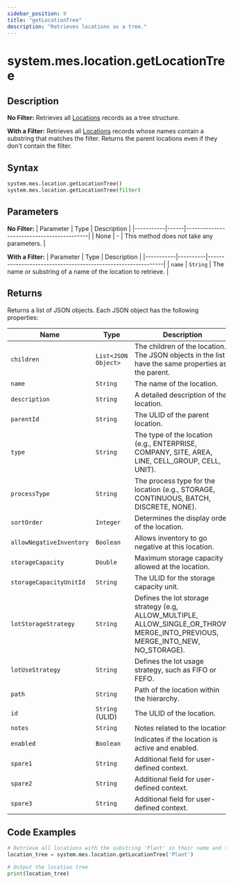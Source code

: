 ```yaml
---
sidebar_position: 9
title: "getLocationTree"
description: "Retrieves locations as a tree."
---
```


# system.mes.location.getLocationTree

## Description

**No Filter:** Retrieves all [Locations](../../data-model/location-model/location) records as a tree structure. 

**With a Filter:** Retrieves all [Locations](../../data-model/location-model/location) records whose names contain a substring that matches the filter. 
Returns the parent locations even if they don't contain the filter.

## Syntax
```python
system.mes.location.getLocationTree()
system.mes.location.getLocationTree(filter)
```

## Parameters

**No Filter:**
| Parameter | Type | Description                               |
|-----------|------|-------------------------------------------|
| None      | -    | This method does not take any parameters. |

**With a Filter:**
| Parameter | Type     | Description                                                  |
|-----------|----------|--------------------------------------------------------------|
| `name`    | `String` | The name or substring of a name of the location to retrieve. |

## Returns

Returns a list of JSON objects. Each JSON object has the following properties:

| Name                       | Type                 | Description                                                                                                                      |
|----------------------------|----------------------|----------------------------------------------------------------------------------------------------------------------------------|
| `children`                 | `List<JSON Object>`  | The children of the location. The JSON objects in the list have the same properties as the parent.                               |
| `name`                     | `String`             | The name of the location.                                                                                                        |
| `description`              | `String`             | A detailed description of the location.                                                                                          |
| `parentId`                 | `String`             | The ULID of the parent location.                                                                                                 |
| `type`                     | `String`             | The type of the location (e.g., ENTERPRISE, COMPANY, SITE, AREA, LINE, CELL_GROUP, CELL, UNIT).                                  |
| `processType`              | `String`             | The process type for the location (e.g., STORAGE, CONTINUOUS, BATCH, DISCRETE, NONE).                                            |
| `sortOrder`                | `Integer`            | Determines the display order of the location.                                                                                    |
| `allowNegativeInventory`   | `Boolean`            | Allows inventory to go negative at this location.                                                                                |
| `storageCapacity`          | `Double`             | Maximum storage capacity allowed at the location.                                                                                |
| `storageCapacityUnitId`    | `String`             | The ULID for the storage capacity unit.                                                                                          |
| `lotStorageStrategy`       | `String`             | Defines the lot storage strategy (e.g, ALLOW_MULTIPLE, ALLOW_SINGLE_OR_THROW, MERGE_INTO_PREVIOUS, MERGE_INTO_NEW, NO_STORAGE).  |
| `lotUseStrategy`           | `String`             | Defines the lot usage strategy, such as FIFO or FEFO.                                                                            |
| `path`                     | `String`             | Path of the location within the hierarchy.                                                                                       |
| `id`                       | `String` (ULID)      | The ULID of the location.                                                                                                        |
| `notes`                    | `String`             | Notes related to the location.                                                                                                   |
| `enabled`                  | `Boolean`            | Indicates if the location is active and enabled.                                                                                 |
| `spare1`                   | `String`             | Additional field for user-defined context.                                                                                       |
| `spare2`                   | `String`             | Additional field for user-defined context.                                                                                       |
| `spare3`                   | `String`             | Additional field for user-defined context.                                                                                       |

## Code Examples

```python
# Retrieve all locations with the substring 'Plant' in their name and their parents
location_tree = system.mes.location.getLocationTree('Plant')

# Output the location tree
print(location_tree)
```